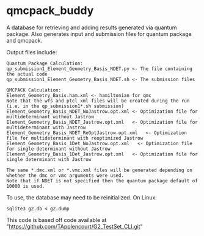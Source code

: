 # qmcpack_buddy
A database for retrieving and adding results generated via quantum package.
Also generates input and submission files for quantum package and qmcpack. 

Output files include: 
	
	Quantum Package Calculation:
	qp_submission1_Element_Geometry_Basis_NDET.py <- The file containing the actual code
	qp_submission1_Element_Geometry_Basis_NDET.sh <- The submission files
	
	QMCPACK Calculation:
	Element_Geometry_Basis.ham.xml <- hamiltonian for qmc 
	Note that the wfs and ptcl xml files will be created during the run (i.e. in the qp_submission1*.sh submission)
	Element_Geometry_Basis_NDET_NoJastrow.opt.xml <- Optimization file for multideterminant without Jastrow
	Element_Geometry_Basis_NDET_Jastrow.opt.xml   <- Optimization file for multideterminant with Jastrow
	Element_Geometry_Basis_NDET_ReOptJastrow.opt.xml   <- Optimization file for multideterminant with reoptimized Jastrow
	Element_Geometry_Basis_1Det_NoJastrow.opt.xml   <- Optimization file for single determinant without Jastrow
	Element_Geometry_Basis_1Det_Jastrow.opt.xml   <- Optimization file for single determinant with Jastrow
	
	The same *.dmc.xml or *.vmc.xml files will be generated depending on whether the dmc or vmc arguments were used. 
	Note that if NDET is not specified then the quantum package default of 10000 is used. 

To use, the database may need to be reinitialized. 
On Linux:
	
	sqlite3 g2.db < g2.dump	


This code is based off code available at "https://github.com/TApplencourt/G2_TestSet_CLI.git"
